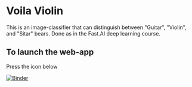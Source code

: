 # Voila Violin

This is an image-classifier that can distinguish between "Guitar", "Violin", and "Sitar" bears. Done as in the Fast.AI deep learning course.

## To launch the web-app

Press the icon below

[![Binder](https://mybinder.org/badge_logo.svg)](https://mybinder.org/v2/gh/atb033/voila_violin/main?urlpath=%2Fvoila%2Frender%2Finstrument_classifier.ipynb)
